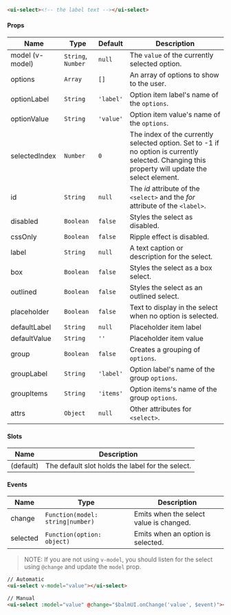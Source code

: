 ```html
<ui-select><!-- the label text --></ui-select>
```

#### Props

| Name            | Type               | Default   | Description                                                                                                                                      |
| --------------- | ------------------ | --------- | ------------------------------------------------------------------------------------------------------------------------------------------------ |
| model (v-model) | `String`, `Number` | `null`    | The `value` of the currently selected option.                                                                                                    |
| options         | `Array`            | `[]`      | An array of options to show to the user.                                                                                                         |
| optionLabel     | `String`           | `'label'` | Option item label's name of the `options`.                                                                                                       |
| optionValue     | `String`           | `'value'` | Option item value's name of the `options`.                                                                                                       |
| selectedIndex   | `Number`           | `0`       | The index of the currently selected option. Set to -1 if no option is currently selected. Changing this property will update the select element. |
| id              | `String`           | `null`    | The _id_ attribute of the `<select>` and the _for_ attribute of the `<label>`.                                                                   |
| disabled        | `Boolean`          | `false`   | Styles the select as disabled.                                                                                                                   |
| cssOnly         | `Boolean`          | `false`   | Ripple effect is disabled.                                                                                                                       |
| label           | `String`           | `null`    | A text caption or description for the select.                                                                                                    |
| box             | `Boolean`          | `false`   | Styles the select as a box select.                                                                                                               |
| outlined        | `Boolean`          | `false`   | Styles the select as an outlined select.                                                                                                         |
| placeholder     | `Boolean`          | `false`   | Text to display in the select when no option is selected.                                                                                        |
| defaultLabel    | `String`           | `null`    | Placeholder item label                                                                                                                           |
| defaultValue    | `String`           | `''`      | Placeholder item value                                                                                                                           |
| group           | `Boolean`          | `false`   | Creates a grouping of `options`.                                                                                                                 |
| groupLabel      | `String`           | `'label'` | Option label's name of the group `options`.                                                                                                      |
| groupItems      | `String`           | `'items'` | Option items's name of the group `options`.                                                                                                      |
| attrs           | `Object`           | `null`    | Other attributes for `<select>`.                                                                                                                 |

#### Slots

| Name      | Description                                      |
| --------- | ------------------------------------------------ |
| (default) | The default slot holds the label for the select. |

#### Events

| Name     | Type                              | Description                             |
| -------- | --------------------------------- | --------------------------------------- |
| change   | `Function(model: string\|number)` | Emits when the select value is changed. |
| selected | `Function(option: object)`        | Emits when an option is selected.       |

> NOTE: If you are not using `v-model`, you should listen for the select using `@change` and update the `model` prop.

```html
// Automatic
<ui-select v-model="value"></ui-select>

// Manual
<ui-select :model="value" @change="$balmUI.onChange('value', $event)"></ui-select>
```

